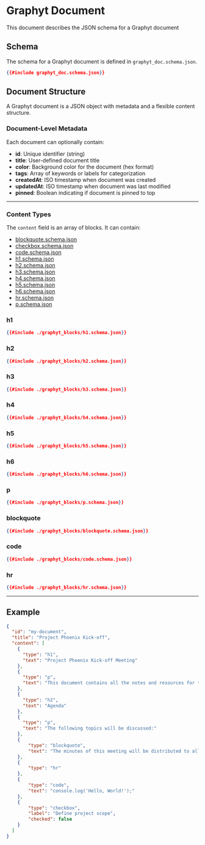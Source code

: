 # Graphyt Document

This document describes the JSON schema for a Graphyt document

## Schema

The schema for a Graphyt document is defined in `graphyt_doc.schema.json`.

```json
{{#include graphyt_doc.schema.json}}
```

## Document Structure

A Graphyt document is a JSON object with metadata and a flexible content structure.

### Document-Level Metadata

Each document can optionally contain:

- **id**: Unique identifier (string)
- **title**: User-defined document title
- **color**: Background color for the document (hex format)
- **tags**: Array of keywords or labels for categorization
- **createdAt**: ISO timestamp when document was created
- **updatedAt**: ISO timestamp when document was last modified
- **pinned**: Boolean indicating if document is pinned to top

---

### Content Types

The `content` field is an array of blocks. It can contain:

- [blockquote.schema.json](./graphyt_blocks/blockquote.schema.json)
- [checkbox.schema.json](./graphyt_blocks/checkbox.schema.json)
- [code.schema.json](./graphyt_blocks/code.schema.json)
- [h1.schema.json](./graphyt_blocks/h1.schema.json)
- [h2.schema.json](./graphyt_blocks/h2.schema.json)
- [h3.schema.json](./graphyt_blocks/h3.schema.json)
- [h4.schema.json](./graphyt_blocks/h4.schema.json)
- [h5.schema.json](./graphyt_blocks/h5.schema.json)
- [h6.schema.json](./graphyt_blocks/h6.schema.json)
- [hr.schema.json](./graphyt_blocks/hr.schema.json)
- [p.schema.json](./graphyt_blocks/p.schema.json)


### h1

```json
{{#include ./graphyt_blocks/h1.schema.json}}
```

### h2

```json
{{#include ./graphyt_blocks/h2.schema.json}}
```

### h3

```json
{{#include ./graphyt_blocks/h3.schema.json}}
```

### h4

```json
{{#include ./graphyt_blocks/h4.schema.json}}
```

### h5

```json
{{#include ./graphyt_blocks/h5.schema.json}}
```

### h6

```json
{{#include ./graphyt_blocks/h6.schema.json}}
```

### p

```json
{{#include ./graphyt_blocks/p.schema.json}}
```

### blockquote

```json
{{#include ./graphyt_blocks/blockquote.schema.json}}
```

### code

```json
{{#include ./graphyt_blocks/code.schema.json}}
```

### hr

```json
{{#include ./graphyt_blocks/hr.schema.json}}
```

---

## Example

```json
{
  "id": "my-document",
  "title": "Project Phoenix Kick-off",
  "content": [
    {
      "type": "h1",
      "text": "Project Phoenix Kick-off Meeting"
    },
    {
      "type": "p",
      "text": "This document contains all the notes and resources for the kick-off meeting."
    },
    {
      "type": "h2",
      "text": "Agenda"
    },
    {
      "type": "p",
      "text": "The following topics will be discussed:"
    },
    {
        "type": "blockquote",
        "text": "The minutes of this meeting will be distributed to all attendees."
    },
    {
        "type": "hr"
    },
    {
        "type": "code",
        "text": "console.log('Hello, World!');"
    },
    {
        "type": "checkbox",
        "label": "Define project scope",
        "checked": false
    }
  ]
}
```
